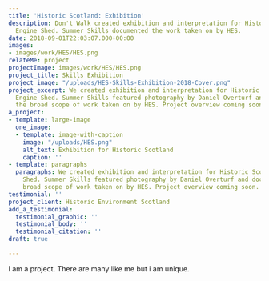 ```yaml
---
title: 'Historic Scotland: Exhibition'
description: Don't Walk created exhibition and interpretation for Historic Scotland’s
  Engine Shed. Summer Skills documented the work taken on by HES.
date: 2018-09-01T22:03:07.000+00:00
images:
- images/work/HES/HES.png
relateMe: project
projectImage: images/work/HES/HES.png
project_title: Skills Exhibition
project_image: "/uploads/HES-Skills-Exhibition-2018-Cover.png"
project_excerpt: We created exhibition and interpretation for Historic Scotland’s
  Engine Shed. Summer Skills featured photography by Daniel Overturf and documented
  the broad scope of work taken on by HES. Project overview coming soon.
a_project:
- template: large-image
  one_image:
  - template: image-with-caption
    image: "/uploads/HES.png"
    alt_text: Exhibition for Historic Scotland
    caption: ''
- template: paragraphs
  paragraphs: We created exhibition and interpretation for Historic Scotland’s Engine
    Shed. Summer Skills featured photography by Daniel Overturf and documented the
    broad scope of work taken on by HES. Project overview coming soon.
testimonial: ''
project_client: Historic Environment Scotland
add_a_testimonial:
  testimonial_graphic: ''
  testimonial_body: ''
  testimonial_citation: ''
draft: true

---
```

I am a project. There are many like me but i am unique.